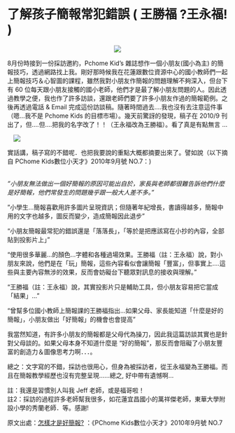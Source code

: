 # 了解孩子簡報常犯錯誤 ( 王勝福 ?王永福! ) 

<div style="clear: both; text-align: center;"><a href="http://4.bp.blogspot.com/-SPFBAXPIJYw/VhWtwkiF8eI/AAAAAAAAORs/jYJZ56YTw4w/s1600/pchomekids12_thumb.jpg" style="margin-left: 1em; margin-right: 1em;"><img border="0" src="http://4.bp.blogspot.com/-SPFBAXPIJYw/VhWtwkiF8eI/AAAAAAAAORs/jYJZ56YTw4w/s1600/pchomekids12_thumb.jpg"/></a></div>
<p>8月份時接到一份採訪邀約，Pchome Kid’s 雜誌想作一個小朋友(國小為主) 的簡報技巧，透過網路找上我。剛好那時候我在花蓮跟數位資源中心的國小教師們一起上簡報技巧＆心智圖的課程，雖然我對小朋友作簡報的問題理解不夠深入，但台下有 60 位每天跟小朋友接觸的國小老師，他們才是最了解小朋友問題的人。因此透過教學之便，我也作了許多訪談，還跟老師們要了許多小朋友作過的簡報範例。之後再透過電話 &amp; Email 完成這份訪談稿。隨著時間過去….我也沒有去注意這件事（嗯…我不是 Pchome Kids 的目標市場）。幾天前驚訝的發現，稿子在 2010/9 刊出了，但….但….把我的名字改了！！（王永福改為王勝福）。看了真是有點無言 …<a name="more"></a></p>
<p> <a href="http://4.bp.blogspot.com/-awLwLShGUfE/VhWtwwiL5DI/AAAAAAAAORw/lMaMVOWWhng/s1600/pchomekids21_thumb.jpg" style="margin-left: 1em; margin-right: 1em; text-align: center;"><img border="0" src="http://4.bp.blogspot.com/-awLwLShGUfE/VhWtwwiL5DI/AAAAAAAAORw/lMaMVOWWhng/s1600/pchomekids21_thumb.jpg"/></a></p>
<p>實話講，稿子寫的不錯呢．也把我要說的重點大概都摘要出來了。譬如說（以下摘自 PChome Kids數位小天才》2010年9月號 NO.7：)</p>
<p><i><br/>”小朋友無法做出一個好簡報的原因可能出自於，家長與老師都很難告訴他們什麼是好簡報，他們常發生的問題幾乎跟一般大人差不多。”</i></p>
<p>”小學生…簡報喜歡用許多圖片呈現資訊；但隨著年紀增長，書讀得越多，簡報中用的文字也越多，圖反而變少，造成簡報因此退步”</p>
<p>“小朋友簡報最常犯的錯誤還是「落落長」，「等於是把應該寫在小抄的內容，全部貼到投影片上」”</p>
<p>“使用很多華麗…的顏色…字體和各種過場效果。王勝福（註：王永福）說，對小朋友來說，他們是在「玩」簡報，這些內容看似會讓簡報「豐富」，但事實上….這些與主要內容無涉的效果，反而會妨礙台下聽眾對訊息的接收與理解。”</p>
<p>“王勝福（註：王永福）說，其實投影片只是輔助工具，但小朋友容易把它當成「結果」…”</p>
<p>“曾幫多位國小教師上簡報課的王勝福指出…如果父母、家長能知道「什麼是好的簡報」，小朋友做出「好簡報」的機會也會提高”</p>
<p>我當然知道，有許多小朋友的簡報都是父母代為操刀，因此我這篇訪談其實也是針對父母談的。如果父母本身不知道什麼是 “好的簡報”，那反而會阻礙了小朋友豐富的創造力＆圖像思考力啊．．．。</p>
<p>總之：文字寫的不錯，採訪也很用心，但身為被採訪者，從王永福變為王勝福。而且在簡報教學經歷也沒有完整呈現……總之, 好中帶有遺憾啊…</p>
<p>註：我還是習慣別人叫我 Jeff 老師，或是福哥啦！<br/>註2：採訪的過程許多老師幫我很多，如花蓮宜昌國小的萬祥傑老師，東華大學附設小學的秀蘭老師．等。感謝!</p>
<p>原文出處：<a href="http://pchomekids.pixnet.net/blog/post/32050634#comment-31573251">怎樣才是好簡報?</a> ：《PChome Kids數位小天才》2010年9月號 NO.7</p>